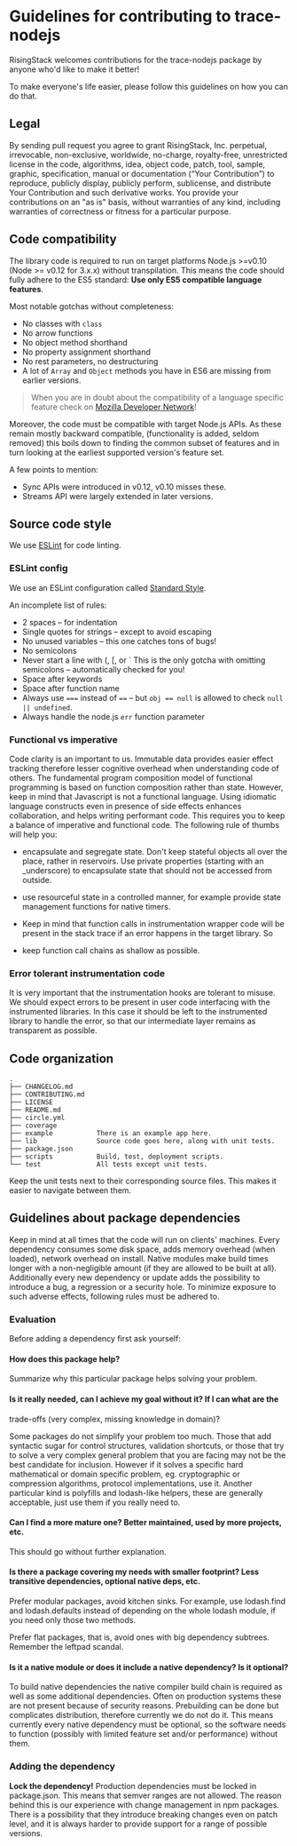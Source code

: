 # Guidelines for contributing to trace-nodejs

RisingStack welcomes contributions for the trace-nodejs package by anyone who'd
like to make it better!

To make everyone's life easier, please follow this guidelines on how you can do
that.

## Legal

By sending pull request you agree to grant RisingStack, Inc. perpetual,
irrevocable, non-exclusive, worldwide, no-charge, royalty-free, unrestricted
license in the code, algorithms, idea, object code, patch, tool, sample,
graphic, specification, manual or documentation (“Your Contribution”) to
reproduce, publicly display, publicly perform, sublicense, and distribute Your
Contribution and such derivative works. You provide your contributions on an "as
is" basis, without warranties of any kind, including warranties of correctness
or fitness for a particular purpose.

## Code compatibility

The library code is required to run on target platforms Node.js >=v0.10 (Node >=
v0.12 for 3.x.x) without transpilation. This means the code should fully adhere to the
ES5 standard: **Use only ES5 compatible language features**.

Most notable gotchas without completeness:

 - No classes with `class`
 - No arrow functions
 - No object method shorthand
 - No property assignment shorthand
 - No rest parameters, no destructuring
 - A lot of `Array` and `Object` methods you have in ES6 are missing from earlier versions.

> When you are in doubt about the compatibility of a language specific feature check on [Mozilla Developer Network](mdn)!

Moreover, the code must be compatible with target Node.js
APIs. As these remain mostly backward compatible, (functionality is added,
seldom removed) this boils down to finding the common subset of features and in
turn looking at the earliest supported version's feature set.

A few points to mention:
 - Sync APIs were introduced in v0.12, v0.10 misses these.
 - Streams API were largely extended in later versions.

## Source code style

We use [ESLint](eslint) for code linting.

### ESLint config

We use an ESLint configuration called [Standard Style](stdjs).

An incomplete list of rules:
 - 2 spaces – for indentation
 - Single quotes for strings – except to avoid escaping
 - No unused variables – this one catches tons of bugs!
 - No semicolons
 - Never start a line with (, [, or \` This is the only gotcha with omitting
semicolons – automatically checked for you!
 - Space after keywords
 - Space after function name
 - Always use `===` instead of `==` – but `obj == null` is allowed to check `null || undefined`.
 - Always handle the node.js `err` function parameter

### Functional vs imperative

Code clarity is an important to us. Immutable data provides easier effect tracking
therefore lesser cognitive overhead when understanding code of others. The
fundamental program composition model of functional programming is based on
function composition rather than state. However, keep in mind that Javascript is
not a functional language. Using idiomatic language constructs even in presence
of side effects enhances collaboration, and helps writing performant code. This
requires you to keep a balance of imperative and functional code. The following
rule of thumbs will help you:

 - encapsulate and segregate state. Don't keep
stateful objects all over the place, rather in reservoirs. Use private
properties (starting with an \_underscore) to encapsulate state that should not
be accessed from outside.

 - use resourceful state in a controlled manner, for
example provide state management functions for native timers.

 - Keep in mind that function calls in instrumentation wrapper code will be
 present in the stack trace if an error happens in the target library. So
 - keep function call chains as shallow as possible.

### Error tolerant instrumentation code

It is very important that the
instrumentation hooks are tolerant to misuse. We should expect errors to be
present in user code interfacing with the instrumented libraries. In this case
it should be left to the instrumented library to handle the error, so that our
intermediate layer remains as transparent as possible.

## Code organization
```
.
├── CHANGELOG.md
├── CONTRIBUTING.md
├── LICENSE
├── README.md
├── circle.yml
├── coverage
├── example           There is an example app here.
├── lib               Source code goes here, along with unit tests.
├── package.json
├── scripts           Build, test, deployment scripts.
└── test              All tests except unit tests.
```

Keep the unit tests next to their corresponding source files. This makes it
easier to navigate between them.

## Guidelines about package dependencies

Keep in mind at all times that the code will run on clients' machines. Every
dependency consumes some disk space, adds memory overhead (when loaded), network
overhead on install. Native modules make build times longer with a
non-negligible amount (if they are allowed to be built at all). Additionally
every new dependency or update adds the possibility to introduce a bug, a
regression or a security hole. To minimize exposure to such adverse effects,
following rules must be adhered to.

### Evaluation

Before adding a dependency first ask yourself:

#### How does this package help?

Summarize why this particular package helps solving your problem.

#### Is it really needed, can I achieve my goal without it? If I can what are the
trade-offs (very complex, missing knowledge in domain)?

Some packages do not simplify your problem too much. Those that add syntactic
sugar for control structures, validation shortcuts, or those that try to solve a
very complex general problem that you are facing may not be the best candidate
for inclusion. However if it solves a specific hard mathematical or domain
specific problem, eg. cryptographic or compression algorithms, protocol
implementations, use it. Another particular kind is polyfills and lodash-like
helpers, these are generally acceptable, just use them if you really need to.

#### Can I find a more mature one? Better maintained, used by more projects, etc.

This should go without further explanation.

#### Is there a package covering my needs with smaller footprint? Less transitive dependencies, optional native deps, etc.

Prefer modular packages, avoid kitchen sinks. For example, use lodash.find and
lodash.defaults instead of depending on the whole lodash module, if you need
only those two methods.

Prefer flat packages, that is, avoid ones with big dependency subtrees. Remember the leftpad scandal.

#### Is it a native module or does it include a native dependency? Is it optional?

To build native dependencies the native compiler build chain is required as well
as some additional dependencies. Often on production systems these are not
present because of security reasons. Prebuilding can be done but complicates
distribution, therefore currently we do not do it. This means currently every
native dependency must be optional, so the software needs to function (possibly
with limited feature set and/or performance) without them.

### Adding the dependency

**Lock the dependency!** Production dependencies must be locked in package.json. This means that semver
ranges are not allowed. The reason behind this is our experience with
change management in npm packages. There is a possibility that they introduce
breaking changes even on patch level, and it is always harder to provide support
for a range of possible versions.

[mdn]: https://developer.mozilla.org/en-US/docs/Web/JavaScript
[eslint]: http://eslint.org/
[stdjs]: http://standardjs.com/
